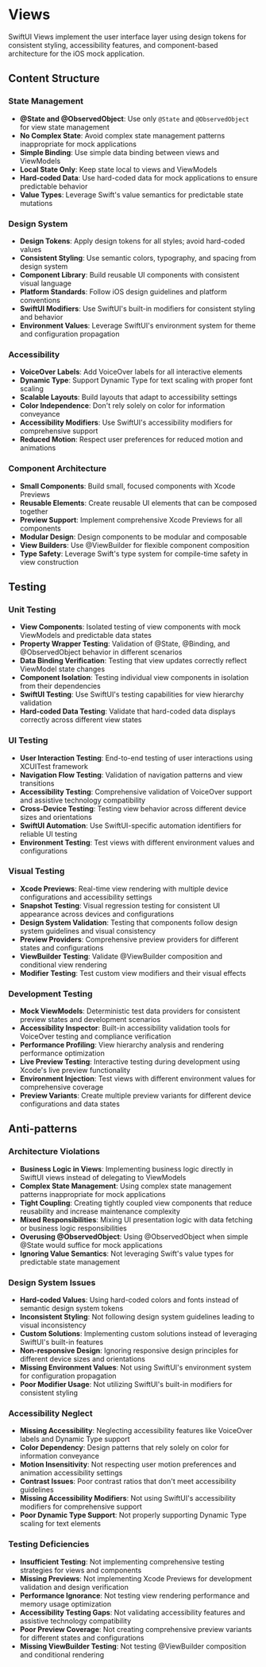# Views

SwiftUI Views implement the user interface layer using design tokens for consistent styling, accessibility features, and component-based architecture for the iOS mock application.

## Content Structure

### State Management
- **@State and @ObservedObject**: Use only `@State` and `@ObservedObject` for view state management
- **No Complex State**: Avoid complex state management patterns inappropriate for mock applications
- **Simple Binding**: Use simple data binding between views and ViewModels
- **Local State Only**: Keep state local to views and ViewModels
- **Hard-coded Data**: Use hard-coded data for mock applications to ensure predictable behavior
- **Value Types**: Leverage Swift's value semantics for predictable state mutations

### Design System
- **Design Tokens**: Apply design tokens for all styles; avoid hard-coded values
- **Consistent Styling**: Use semantic colors, typography, and spacing from design system
- **Component Library**: Build reusable UI components with consistent visual language
- **Platform Standards**: Follow iOS design guidelines and platform conventions
- **SwiftUI Modifiers**: Use SwiftUI's built-in modifiers for consistent styling and behavior
- **Environment Values**: Leverage SwiftUI's environment system for theme and configuration propagation

### Accessibility
- **VoiceOver Labels**: Add VoiceOver labels for all interactive elements
- **Dynamic Type**: Support Dynamic Type for text scaling with proper font scaling
- **Scalable Layouts**: Build layouts that adapt to accessibility settings
- **Color Independence**: Don't rely solely on color for information conveyance
- **Accessibility Modifiers**: Use SwiftUI's accessibility modifiers for comprehensive support
- **Reduced Motion**: Respect user preferences for reduced motion and animations

### Component Architecture
- **Small Components**: Build small, focused components with Xcode Previews
- **Reusable Elements**: Create reusable UI elements that can be composed together
- **Preview Support**: Implement comprehensive Xcode Previews for all components
- **Modular Design**: Design components to be modular and composable
- **View Builders**: Use @ViewBuilder for flexible component composition
- **Type Safety**: Leverage Swift's type system for compile-time safety in view construction

## Testing

### Unit Testing
- **View Components**: Isolated testing of view components with mock ViewModels and predictable data states
- **Property Wrapper Testing**: Validation of @State, @Binding, and @ObservedObject behavior in different scenarios
- **Data Binding Verification**: Testing that view updates correctly reflect ViewModel state changes
- **Component Isolation**: Testing individual view components in isolation from their dependencies
- **SwiftUI Testing**: Use SwiftUI's testing capabilities for view hierarchy validation
- **Hard-coded Data Testing**: Validate that hard-coded data displays correctly across different view states

### UI Testing
- **User Interaction Testing**: End-to-end testing of user interactions using XCUITest framework
- **Navigation Flow Testing**: Validation of navigation patterns and view transitions
- **Accessibility Testing**: Comprehensive validation of VoiceOver support and assistive technology compatibility
- **Cross-Device Testing**: Testing view behavior across different device sizes and orientations
- **SwiftUI Automation**: Use SwiftUI-specific automation identifiers for reliable UI testing
- **Environment Testing**: Test views with different environment values and configurations

### Visual Testing
- **Xcode Previews**: Real-time view rendering with multiple device configurations and accessibility settings
- **Snapshot Testing**: Visual regression testing for consistent UI appearance across devices and configurations
- **Design System Validation**: Testing that components follow design system guidelines and visual consistency
- **Preview Providers**: Comprehensive preview providers for different states and configurations
- **ViewBuilder Testing**: Validate @ViewBuilder composition and conditional view rendering
- **Modifier Testing**: Test custom view modifiers and their visual effects

### Development Testing
- **Mock ViewModels**: Deterministic test data providers for consistent preview states and development scenarios
- **Accessibility Inspector**: Built-in accessibility validation tools for VoiceOver testing and compliance verification
- **Performance Profiling**: View hierarchy analysis and rendering performance optimization
- **Live Preview Testing**: Interactive testing during development using Xcode's live preview functionality
- **Environment Injection**: Test views with different environment values for comprehensive coverage
- **Preview Variants**: Create multiple preview variants for different device configurations and data states

## Anti-patterns

### Architecture Violations
- **Business Logic in Views**: Implementing business logic directly in SwiftUI views instead of delegating to ViewModels
- **Complex State Management**: Using complex state management patterns inappropriate for mock applications
- **Tight Coupling**: Creating tightly coupled view components that reduce reusability and increase maintenance complexity
- **Mixed Responsibilities**: Mixing UI presentation logic with data fetching or business logic responsibilities
- **Overusing @ObservedObject**: Using @ObservedObject when simple @State would suffice for mock applications
- **Ignoring Value Semantics**: Not leveraging Swift's value types for predictable state management

### Design System Issues
- **Hard-coded Values**: Using hard-coded colors and fonts instead of semantic design system tokens
- **Inconsistent Styling**: Not following design system guidelines leading to visual inconsistency
- **Custom Solutions**: Implementing custom solutions instead of leveraging SwiftUI's built-in features
- **Non-responsive Design**: Ignoring responsive design principles for different device sizes and orientations
- **Missing Environment Values**: Not using SwiftUI's environment system for configuration propagation
- **Poor Modifier Usage**: Not utilizing SwiftUI's built-in modifiers for consistent styling

### Accessibility Neglect
- **Missing Accessibility**: Neglecting accessibility features like VoiceOver labels and Dynamic Type support
- **Color Dependency**: Design patterns that rely solely on color for information conveyance
- **Motion Insensitivity**: Not respecting user motion preferences and animation accessibility settings
- **Contrast Issues**: Poor contrast ratios that don't meet accessibility guidelines
- **Missing Accessibility Modifiers**: Not using SwiftUI's accessibility modifiers for comprehensive support
- **Poor Dynamic Type Support**: Not properly supporting Dynamic Type scaling for text elements

### Testing Deficiencies
- **Insufficient Testing**: Not implementing comprehensive testing strategies for views and components
- **Missing Previews**: Not implementing Xcode Previews for development validation and design verification
- **Performance Ignorance**: Not testing view rendering performance and memory usage optimization
- **Accessibility Testing Gaps**: Not validating accessibility features and assistive technology compatibility
- **Poor Preview Coverage**: Not creating comprehensive preview variants for different states and configurations
- **Missing ViewBuilder Testing**: Not testing @ViewBuilder composition and conditional rendering

